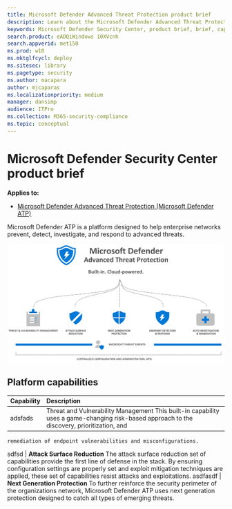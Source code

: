 ```yaml
---
title: Microsoft Defender Advanced Threat Protection product brief
description: Learn about the Microsoft Defender Advanced Threat Protection capabilities and licensing requirements
keywords: Microsoft Defender Security Center, product brief, brief, capabilities, licensing
search.product: eADQiWindows 10XVcnh
search.appverid: met150
ms.prod: w10
ms.mktglfcycl: deploy
ms.sitesec: library
ms.pagetype: security
ms.author: macapara
author: mjcaparas
ms.localizationpriority: medium
manager: dansimp
audience: ITPro
ms.collection: M365-security-compliance 
ms.topic: conceptual 
---
```


# Microsoft Defender Security Center product brief 

**Applies to:**
- [Microsoft Defender Advanced Threat Protection (Microsoft Defender ATP)](https://go.microsoft.com/fwlink/p/?linkid=2069559)


Microsoft Defender ATP is a platform designed to
help enterprise networks prevent, detect, investigate, and respond to advanced
threats.

![Image of the Microosft Defender ATP components](images/mdatp-platform.png)

## Platform capabilities

Capability | Description 
:---|:---
adsfads | Threat and Vulnerability Management This built-in capability uses a game-changing risk-based approach to the discovery, prioritization, and
    remediation of endpoint vulnerabilities and misconfigurations.
 sdfsd | **Attack Surface Reduction** The attack surface reduction set of capabilities provide the first line of defense in the stack. By ensuring configuration settings are properly set and exploit mitigation techniques are applied, these set of capabilities resist attacks and exploitations.
asdfasdf | **Next Generation Protection** To further reinforce the security perimeter of the organizations network, Microsoft Defender ATP uses next generation protection designed to catch all types of emerging threats.
